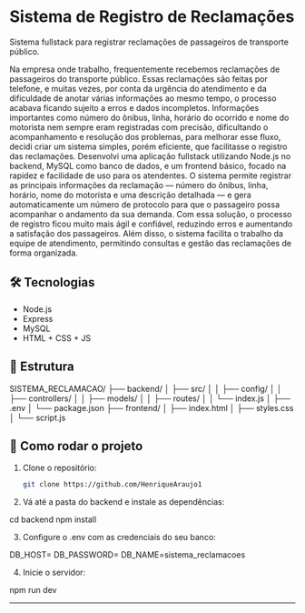# Sistema de Registro de Reclamações

Sistema fullstack para registrar reclamações de passageiros de transporte público.

Na empresa onde trabalho, frequentemente recebemos reclamações de passageiros do transporte público. Essas reclamações são feitas por telefone, e muitas vezes, por conta da urgência do atendimento e da dificuldade de anotar várias informações ao mesmo tempo, o processo acabava ficando sujeito a erros e dados incompletos. Informações importantes como número do ônibus, linha, horário do ocorrido e nome do motorista nem sempre eram registradas com precisão, dificultando o acompanhamento e resolução dos problemas, para melhorar esse fluxo, decidi criar um sistema simples, porém eficiente, que facilitasse o registro das reclamações. Desenvolvi uma aplicação fullstack utilizando Node.js no backend, MySQL como banco de dados, e um frontend básico, focado na rapidez e facilidade de uso para os atendentes.
O sistema permite registrar as principais informações da reclamação — número do ônibus, linha, horário, nome do motorista e uma descrição detalhada — e gera automaticamente um número de protocolo para que o passageiro possa acompanhar o andamento da sua demanda. Com essa solução, o processo de registro ficou muito mais ágil e confiável, reduzindo erros e aumentando a satisfação dos passageiros. Além disso, o sistema facilita o trabalho da equipe de atendimento, permitindo consultas e gestão das reclamações de forma organizada.

## 🛠️ Tecnologias
- Node.js
- Express
- MySQL
- HTML + CSS + JS

## 📂 Estrutura
SISTEMA_RECLAMACAO/
├── backend/
│ ├── src/
│ │ ├── config/
│ │ ├── controllers/
│ │ ├── models/
│ │ ├── routes/
│ │ └── index.js
│ ├── .env
│ └── package.json
├── frontend/
│ ├── index.html
│ ├── styles.css
│ └── script.js


## 🚀 Como rodar o projeto

1. Clone o repositório:
   ```bash
   git clone https://github.com/HenriqueAraujo1

2. Vá até a pasta do backend e instale as dependências:

cd backend
npm install

3. Configure o .env com as credenciais do seu banco:

DB_HOST=
DB_PASSWORD=
DB_NAME=sistema_reclamacoes

4. Inicie o servidor:

npm run dev


---

